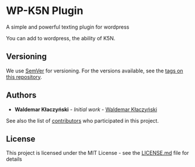 # WP-K5N Plugin
A simple and powerful texting plugin for wordpress

You can add to wordpress, the ability of K5N.


## Versioning

We use [SemVer](http://semver.org/) for versioning. For the versions available, see the [tags on this repository](https://github.com/wklaczynski/state-flow-faces/tags). 


## Authors

* **Waldemar Kłaczyński** - *Initial work* - [Waldemar Kłaczyński](https://github.com/wklaczynski)

See also the list of [contributors](https://github.com/k5n-poznan/wp-k5n/contributors) who participated in this project.

## License

This project is licensed under the MIT License - see the [LICENSE.md](LICENSE.md) file for details

